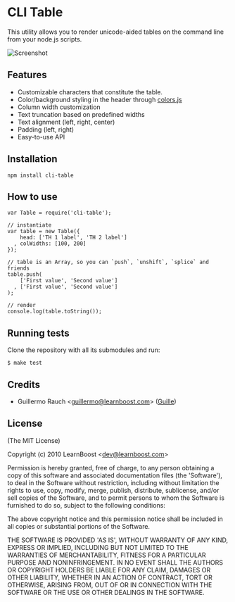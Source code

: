 
CLI Table
=========

This utility allows you to render unicode-aided tables on the command line from
your node.js scripts.

![Screenshot](http://cl.ly/3qxy/Screen_shot_2011-01-03_at_6.56.32_PM.png)

## Features

- Customizable characters that constitute the table.
- Color/background styling in the header through
  [colors.js](http://github.com/marak/colors.js)
- Column width customization
- Text truncation based on predefined widths
- Text alignment (left, right, center)
- Padding (left, right)
- Easy-to-use API

## Installation
    
    npm install cli-table

## How to use

    var Table = require('cli-table');

    // instantiate
    var table = new Table({
        head: ['TH 1 label', 'TH 2 label']
      , colWidths: [100, 200]
    });

    // table is an Array, so you can `push`, `unshift`, `splice` and friends
    table.push(
        ['First value', 'Second value']
      , ['First value', 'Second value']
    );

    // render
    console.log(table.toString());

## Running tests

Clone the repository with all its submodules and run:

    $ make test

## Credits

- Guillermo Rauch &lt;guillermo@learnboost.com&gt; ([Guille](http://github.com/guille))

## License 

(The MIT License)

Copyright (c) 2010 LearnBoost &lt;dev@learnboost.com&gt;

Permission is hereby granted, free of charge, to any person obtaining
a copy of this software and associated documentation files (the
'Software'), to deal in the Software without restriction, including
without limitation the rights to use, copy, modify, merge, publish,
distribute, sublicense, and/or sell copies of the Software, and to
permit persons to whom the Software is furnished to do so, subject to
the following conditions:

The above copyright notice and this permission notice shall be
included in all copies or substantial portions of the Software.

THE SOFTWARE IS PROVIDED 'AS IS', WITHOUT WARRANTY OF ANY KIND,
EXPRESS OR IMPLIED, INCLUDING BUT NOT LIMITED TO THE WARRANTIES OF
MERCHANTABILITY, FITNESS FOR A PARTICULAR PURPOSE AND NONINFRINGEMENT.
IN NO EVENT SHALL THE AUTHORS OR COPYRIGHT HOLDERS BE LIABLE FOR ANY
CLAIM, DAMAGES OR OTHER LIABILITY, WHETHER IN AN ACTION OF CONTRACT,
TORT OR OTHERWISE, ARISING FROM, OUT OF OR IN CONNECTION WITH THE
SOFTWARE OR THE USE OR OTHER DEALINGS IN THE SOFTWARE.
